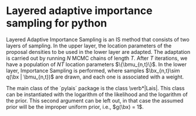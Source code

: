 # Layered adaptive importance sampling for python


Layered Adaptive Importance Sampling is an IS method that consists of two layers of sampling. In the upper layer, the location parameters of the proposal densities to be used in the lower layer are adapted. The adaptation is carried out by running $N$ MCMC chains of length $T$. After $T$ iterations, we have a population of $NT$ location parameters $\{\bmu_{n,t}\}$. In the lower layer, Importance Sampling is performed, where samples $\bx_{n,t}\sim q(\bx | \bmu_{n,t})$ are drawn, and each one is associated with a weight.


The main class of the ´pylais´ package is the class \verb*|Lais|. This class can be instantiated with the logarithm of the likelihood and the logarithm of the prior. This second argument can be left out, in that case the assumed prior will be the improper uniform prior, i.e., $g(\bx) = 1$.